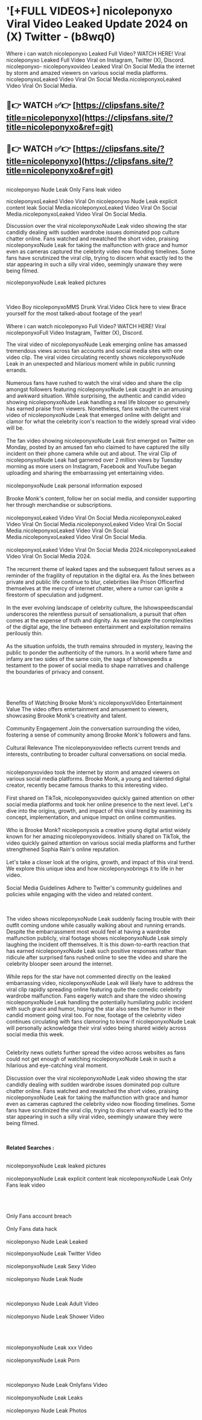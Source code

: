 #  '[+FULL VIDEOS+] nicoleponyxo Viral Video Leaked Update 2024 on (X) Twitter - (b8wq0)

Where i can watch nicoleponyxo Leaked Full Video? WATCH HERE! Viral nicoleponyxo Leaked Full Video Viral on Instagram, Twitter (X), Discord.
nicoleponyxo- nicoleponyxovideo Leaked Viral On Social Media the internet by storm and amazed viewers on various social media platforms.
nicoleponyxoLeaked Video Viral On Social Media.nicoleponyxoLeaked Video Viral On Social Media.




## 🔴👉 WATCH ✅👉 [https://clipsfans.site/?title=nicoleponyxo](https://clipsfans.site/?title=nicoleponyxo&ref=git)


## 🔴👉 WATCH ✅👉 [https://clipsfans.site/?title=nicoleponyxo](https://clipsfans.site/?title=nicoleponyxo&ref=git)
##


nicoleponyxo Nude Leak Only Fans leak video 


nicoleponyxoLeaked Video Viral On  nicoleponyxo Nude Leak explicit content leak Social Media.nicoleponyxoLeaked Video Viral On Social Media.nicoleponyxoLeaked Video Viral On Social Media.



Discussion over the viral nicoleponyxoNude Leak video showing the star candidly dealing with sudden wardrobe issues dominated pop culture chatter online. Fans watched and rewatched the short video, praising nicoleponyxoNude Leak for taking the malfunction with grace and humor even as cameras captured the celebrity video now flooding timelines. Some fans have scrutinized the viral clip, trying to discern what exactly led to the star appearing in such a silly viral video, seemingly unaware they were being filmed.


nicoleponyxoNude Leak leaked pictures


  <br>

  <br>
Video Boy nicoleponyxoMMS Drunk Viral.Video Click here to view Brace yourself for the most talked-about footage of the year!
<br><br>
Where i can watch nicoleponyxo Full Video? WATCH HERE! Viral nicoleponyxoFull Video Instagram, Twitter (X), Discord.

The viral video of nicoleponyxoNude Leak emerging online has amassed tremendous views across fan accounts and social media sites with one video clip. The viral video circulating recently shows nicoleponyxoNude Leak in an unexpected and hilarious moment while in public running errands.
<br><br>
Numerous fans have rushed to watch the viral video and share the clip amongst followers featuring nicoleponyxoNude Leak caught in an amusing and awkward situation. While surprising, the authentic and candid video showing nicoleponyxoNude Leak handling a real life blooper so genuinely has earned praise from viewers. Nonetheless, fans watch the current viral video of nicoleponyxoNude Leak that emerged online with delight and clamor for what the celebrity icon's reaction to the widely spread viral video will be.
<br><br>
The fan video showing nicoleponyxoNude Leak first emerged on Twitter on Monday, posted by an amused fan who claimed to have captured the silly incident on their phone camera while out and about. The viral Clip of nicoleponyxoNude Leak had garnered over 2 million views by Tuesday morning as more users on Instagram, Facebook and YouTube began uploading and sharing the embarrassing yet entertaining video.
<br><br>
nicoleponyxoNude Leak personal information exposed
<br><br>
Brooke Monk's content, follow her on social media, and consider supporting her through merchandise or subscriptions.
<br><br>
nicoleponyxoLeaked Video Viral On Social Media.nicoleponyxoLeaked Video Viral On Social Media.nicoleponyxoLeaked Video Viral On Social Media.nicoleponyxoLeaked Video Viral On Social Media.nicoleponyxoLeaked Video Viral On Social Media.
<br><br>
nicoleponyxoLeaked Video Viral On Social Media 2024.nicoleponyxoLeaked Video Viral On Social Media 2024.
<br><br>
The recurrent theme of leaked tapes and the subsequent fallout serves as a reminder of the fragility of reputation in the digital era. As the lines between private and public life continue to blur, celebrities like Prison Officerfind themselves at the mercy of internet chatter, where a rumor can ignite a firestorm of speculation and judgment.
<br><br>
In the ever evolving landscape of celebrity culture, the Ishowspeedscandal underscores the relentless pursuit of sensationalism, a pursuit that often comes at the expense of truth and dignity. As we navigate the complexities of the digital age, the line between entertainment and exploitation remains perilously thin.
<br><br>
As the situation unfolds, the truth remains shrouded in mystery, leaving the public to ponder the authenticity of the rumors. In a world where fame and infamy are two sides of the same coin, the saga of Ishowspeedis a testament to the power of social media to shape narratives and challenge the boundaries of privacy and consent.
<br><br>

<br><br>
Benefits of Watching Brooke Monk's nicoleponyxoVideo Entertainment Value The video offers entertainment and amusement to viewers, showcasing Brooke Monk's creativity and talent.
<br><br>
Community Engagement Join the conversation surrounding the video, fostering a sense of community among Brooke Monk's followers and fans.
<br><br>
Cultural Relevance The nicoleponyxovideo reflects current trends and interests, contributing to broader cultural conversations on social media.
<br><br>


nicoleponyxovideo took the internet by storm and amazed viewers on various social media platforms. Brooke Monk, a young and talented digital creator, recently became famous thanks to this interesting video.
<br><br>
First shared on TikTok, nicoleponyxovideo quickly gained attention on other social media platforms and took her online presence to the next level. Let's dive into the origins, growth, and impact of this viral trend by examining its concept, implementation, and unique impact on online communities.
<br><br>
Who is Brooke Monk? nicoleponyxois a creative young digital artist widely known for her amazing nicoleponyxovideos. Initially shared on TikTok, the video quickly gained attention on various social media platforms and further strengthened Sophia Rain's online reputation.
<br><br>
Let's take a closer look at the origins, growth, and impact of this viral trend. We explore this unique idea and how nicoleponyxobrings it to life in her video.
<br><br>
Social Media Guidelines Adhere to Twitter's community guidelines and policies while engaging with the video and related content.


<br><br>
The video shows nicoleponyxoNude Leak suddenly facing trouble with their outfit coming undone while casually walking about and running errands. Despite the embarrassment most would feel at having a wardrobe malfunction publicly, viral footage shows nicoleponyxoNude Leak simply laughing the incident off themselves. It is this down-to-earth reaction that has earned nicoleponyxoNude Leak such positive responses rather than ridicule after surprised fans rushed online to see the video and share the celebrity blooper seen around the internet.
<br><br>
While reps for the star have not commented directly on the leaked embarrassing video, nicoleponyxoNude Leak will likely have to address the viral clip rapidly spreading online featuring quite the comedic celebrity wardrobe malfunction. Fans eagerly watch and share the video showing nicoleponyxoNude Leak handling the potentially humiliating public incident with such grace and humor, hoping the star also sees the humor in their candid moment going viral too. For now, footage of the celebrity video continues circulating with fans clamoring to know if nicoleponyxoNude Leak will personally acknowledge their viral video being shared widely across social media this week.
<br><br>

Celebrity news outlets further spread the video across websites as fans could not get enough of watching nicoleponyxoNude Leak in such a hilarious and eye-catching viral moment.
<br><br>
Discussion over the viral nicoleponyxoNude Leak video showing the star candidly dealing with sudden wardrobe issues dominated pop culture chatter online. Fans watched and rewatched the short video, praising nicoleponyxoNude Leak for taking the malfunction with grace and humor even as cameras captured the celebrity video now flooding timelines. Some fans have scrutinized the viral clip, trying to discern what exactly led to the star appearing in such a silly viral video, seemingly unaware they were being filmed.


<br><br>
<strong>Related Searches :</strong>
<br><br>

nicoleponyxoNude Leak leaked pictures
<br><br>
nicoleponyxoNude Leak explicit content leak
nicoleponyxoNude Leak Only Fans leak video
<br><br>

<br><br>
Only Fans account breach
<br><br>
Only Fans data hack
<br><br>
nicoleponyxo Nude Leak Leaked

nicoleponyxoNude Leak Twitter Video
<br><br>
nicoleponyxoNude Leak Sexy Video
<br><br>
nicoleponyxo Nude Leak Nude

<br><br>
nicoleponyxo Nude Leak Adult Video
<br><br>
nicoleponyxo Nude Leak Shower Video
<br><br>

<br><br>
nicoleponyxoNude Leak xxx Video
<br><br>
nicoleponyxoNude Leak Porn

<br><br>
nicoleponyxo Nude Leak Onlyfans Video
<br><br>
nicoleponyxoNude Leak Leaks
<br><br>
nicoleponyxo Nude Leak Photos